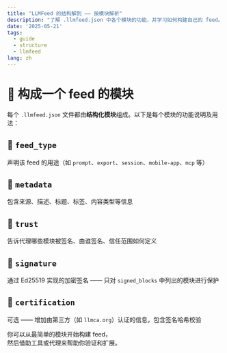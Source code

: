 ```yaml
---
title: "LLMFeed 的结构解剖 —— 按模块解析"
description: "了解 .llmfeed.json 中各个模块的功能，并学习如何构建自己的 feed。"
date: '2025-05-21'
tags:
  - guide
  - structure
  - llmfeed
lang: zh
---
```


# 🧱 构成一个 feed 的模块

每个 `.llmfeed.json` 文件都由**结构化模块**组成。以下是每个模块的功能说明及用法：

## 🔹 `feed_type`
声明该 feed 的用途（如 `prompt`、`export`、`session`、`mobile-app`、`mcp` 等）

## 🔹 `metadata`
包含来源、描述、标题、标签、内容类型等信息

## 🔹 `trust`
告诉代理哪些模块被签名、由谁签名、信任范围如何定义

## 🔹 `signature`
通过 Ed25519 实现的加密签名 —— 只对 `signed_blocks` 中列出的模块进行保护

## 🔹 `certification`
可选 —— 增加由第三方（如 `llmca.org`）认证的信息，包含签名哈希校验

你可以从最简单的模块开始构建 feed，  
然后借助工具或代理来帮助你验证和扩展。
